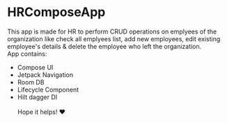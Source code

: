 # HRComposeApp
This app is made for HR to perform CRUD operations on emplyees of the organization like check all emplyees list, add new employees, edit existing employee's details & delete the employee who left the organization. <br /> App contains:<br />
* Compose UI<br />
* Jetpack Navigation<br />
* Room DB<br />
* Lifecycle Component<br />
* Hilt dagger DI <br /><br />Hope it helps! :heart:
 
